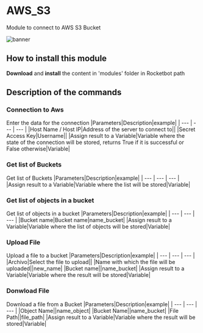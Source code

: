



# AWS_S3
  
Module to connect to AWS S3 Bucket  
  
![banner](imgs/Banner_AWS_S3.png)
## How to install this module
  
__Download__ and __install__ the content in 'modules' folder in Rocketbot path  



## Description of the commands

### Connection to Aws
  
Enter the data for the connection
|Parameters|Description|example|
| --- | --- | --- |
|Host Name / Host IP|Address of the server to connect to||
|Secret Access Key|Username||
|Assign result to a Variable|Variable where the state of the connection will be stored, returns True if it is successful or False otherwise|Variable|

### Get list of Buckets
  
Get list of Buckets
|Parameters|Description|example|
| --- | --- | --- |
|Assign result to a Variable|Variable where the list will be stored|Variable|

### Get list of objects in a bucket
  
Get list of objects in a bucket
|Parameters|Description|example|
| --- | --- | --- |
|Bucket name|Bucket name|name_bucket|
|Assign result to a Variable|Variable where the list of objects will be stored|Variable|

### Upload File
  
Upload a file to a bucket
|Parameters|Description|example|
| --- | --- | --- |
|Archivo|Select the file to upload||
|Name with which the file will be uploaded||new_name|
|Bucket name||name_bucket|
|Assign result to a Variable|Variable where the result will be stored|Variable|

### Donwload File
  
Download a file from a Bucket
|Parameters|Description|example|
| --- | --- | --- |
|Object Name||name_object|
|Bucket Name||name_bucket|
|File Path||file_path|
|Assign result to a Variable|Variable where the result will be stored|Variable|
